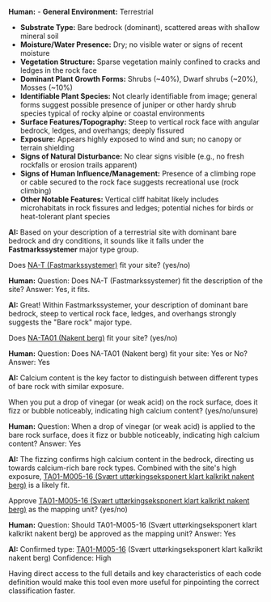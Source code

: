 **Human:** - **General Environment:** Terrestrial  
- **Substrate Type:** Bare bedrock (dominant), scattered areas with shallow mineral soil  
- **Moisture/Water Presence:** Dry; no visible water or signs of recent moisture  
- **Vegetation Structure:** Sparse vegetation mainly confined to cracks and ledges in the rock face  
- **Dominant Plant Growth Forms:** Shrubs (~40%), Dwarf shrubs (~20%), Mosses (~10%)  
- **Identifiable Plant Species:** Not clearly identifiable from image; general forms suggest possible presence of juniper or other hardy shrub species typical of rocky alpine or coastal environments  
- **Surface Features/Topography:** Steep to vertical rock face with angular bedrock, ledges, and overhangs; deeply fissured  
- **Exposure:** Appears highly exposed to wind and sun; no canopy or terrain shielding  
- **Signs of Natural Disturbance:** No clear signs visible (e.g., no fresh rockfalls or erosion trails apparent)  
- **Signs of Human Influence/Management:** Presence of a climbing rope or cable secured to the rock face suggests recreational use (rock climbing)  
- **Other Notable Features:** Vertical cliff habitat likely includes microhabitats in rock fissures and ledges; potential niches for birds or heat-tolerant plant species

**AI:** Based on your description of a terrestrial site with dominant bare bedrock and dry conditions, it sounds like it falls under the **Fastmarkssystemer** major type group.

Does [NA-T (Fastmarkssystemer)](https://naturinorge.artsdatabanken.no/NIN-3.0/NA-T) fit your site? (yes/no)

**Human:** Question: Does NA-T (Fastmarkssystemer) fit the description of the site? 
Answer: Yes, it fits.

**AI:** Great! Within Fastmarkssystemer, your description of dominant bare bedrock, steep to vertical rock face, ledges, and overhangs strongly suggests the "Bare rock" major type.

Does [NA-TA01 (Nakent berg)](https://naturinorge.artsdatabanken.no/NIN-3.0/NA-TA01) fit your site? (yes/no)

**Human:** Question: Does NA-TA01 (Nakent berg) fit your site: Yes or No? 
Answer: Yes

**AI:** Calcium content is the key factor to distinguish between different types of bare rock with similar exposure.

When you put a drop of vinegar (or weak acid) on the rock surface, does it fizz or bubble noticeably, indicating high calcium content? (yes/no/unsure)

**Human:** Question: When a drop of vinegar (or weak acid) is applied to the bare rock surface, does it fizz or bubble noticeably, indicating high calcium content? 
Answer: Yes

**AI:** The fizzing confirms high calcium content in the bedrock, directing us towards calcium-rich bare rock types. Combined with the site's high exposure, [TA01-M005-16 (Svært uttørkingseksponert klart kalkrikt nakent berg)](https://naturinorge.artsdatabanken.no/NIN-3.0/NiN-3.0-T-C-PE-NA-MB-TA01-M005-16) is a likely fit.

Approve [TA01-M005-16 (Svært uttørkingseksponert klart kalkrikt nakent berg)](https://naturinorge.artsdatabanken.no/NIN-3.0/NiN-3.0-T-C-PE-NA-MB-TA01-M005-16) as the mapping unit? (yes/no)

**Human:** Question: Should TA01-M005-16 (Svært uttørkingseksponert klart kalkrikt nakent berg) be approved as the mapping unit? 
Answer: Yes

**AI:** Confirmed type: [TA01-M005-16](https://naturinorge.artsdatabanken.no/NIN-3.0/NiN-3.0-T-C-PE-NA-MB-TA01-M005-16) (Svært uttørkingseksponert klart kalkrikt nakent berg)
Confidence: High

Having direct access to the full details and key characteristics of each code definition would make this tool even more useful for pinpointing the correct classification faster.